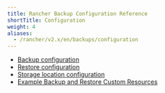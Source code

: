 ```yaml
---
title: Rancher Backup Configuration Reference
shortTitle: Configuration
weight: 4
aliases:
  - /rancher/v2.x/en/backups/configuration
---
```


- [Backup configuration](./backup-config)
- [Restore configuration](./restore-config)
- [Storage location configuration](./storage-config)
- [Example Backup and Restore Custom Resources](../examples)